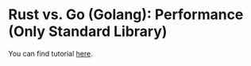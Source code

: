 # Rust vs. Go (Golang): Performance (Only Standard Library)

You can find tutorial [here](https://youtu.be/2e9U5sQ835Y).
